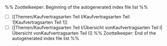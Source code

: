 %% Zoottelkeeper: Beginning of the autogenerated index file list  %%
- [ ]  [[Themen/Kaufvertragsarten Teil I/Kaufvertragsarten Teil 1|Kaufvertragsarten Teil 1]]
- [ ]  [[Themen/Kaufvertragsarten Teil I/Übersicht vonKaufvertragsarten Teil I|Übersicht vonKaufvertragsarten Teil I]]
%% Zoottelkeeper: End of the autogenerated index file list  %%
